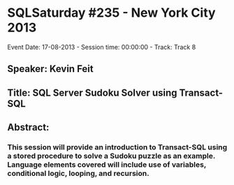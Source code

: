 # SQLSaturday #235 - New York City 2013
Event Date: 17-08-2013 - Session time: 00:00:00 - Track: Track 8
## Speaker: Kevin Feit
## Title: SQL Server Sudoku Solver using Transact-SQL
## Abstract:
### This session will provide an introduction to Transact-SQL using a stored procedure to solve a Sudoku puzzle as an example.  Language elements covered will include use of variables, conditional logic, looping, and recursion.
